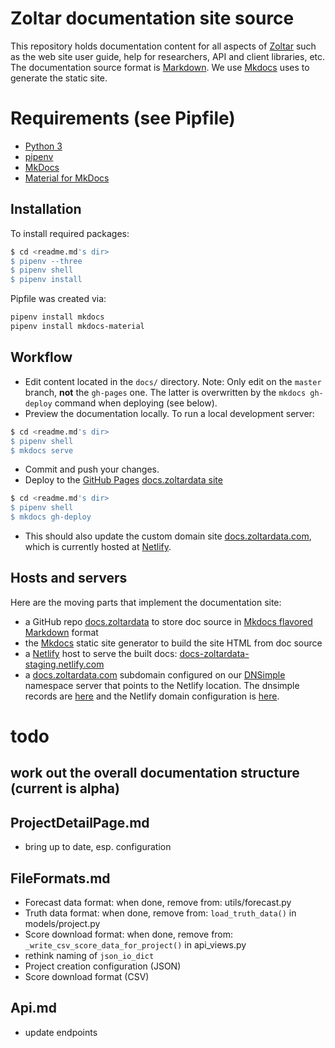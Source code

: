 # Zoltar documentation site source

This repository holds documentation content for all aspects of [Zoltar](https://www.zoltardata.com/) such as the web
site user guide, help for researchers, API and client libraries, etc. The documentation source format is 
[Markdown](https://python-markdown.github.io/). We use [Mkdocs](https://www.mkdocs.org/) uses to generate the static
site.


# Requirements (see Pipfile)
- [Python 3](http://install.python-guide.org)
- [pipenv](https://docs.pipenv.org/)
- [MkDocs](https://www.mkdocs.org/)
- [Material for MkDocs](https://squidfunk.github.io/mkdocs-material/)


## Installation
To install required packages:
```bash
$ cd <readme.md's dir>
$ pipenv --three
$ pipenv shell
$ pipenv install
```

Pipfile was created via:
```bash
pipenv install mkdocs
pipenv install mkdocs-material
```


## Workflow
- Edit content located in the `docs/` directory. Note: Only edit on the `master` branch, **not** the `gh-pages` one. 
  The latter is overwritten by the `mkdocs gh-deploy` command when deploying (see below).
- Preview the documentation locally. To run a local development server:
```bash
$ cd <readme.md's dir>
$ pipenv shell
$ mkdocs serve
```
- Commit and push your changes.
- Deploy to the [GitHub Pages](https://pages.github.com/) [docs.zoltardata site](http://reichlab.io/docs.zoltardata/)
```bash
$ cd <readme.md's dir>
$ pipenv shell
$ mkdocs gh-deploy
```
- This should also update the custom domain site [docs.zoltardata.com](https://docs.zoltardata.com/), which is currently
  hosted at [Netlify](https://app.netlify.com/sites/docs-zoltardata-staging/overview).
  

## Hosts and servers
Here are the moving parts that implement the documentation site:
- a GitHub repo [docs.zoltardata](https://github.com/reichlab/docs.zoltardata/) to store doc source in 
  [Mkdocs flavored Markdown](https://python-markdown.github.io/) format
- the [Mkdocs](https://www.mkdocs.org/) static site generator to build the site HTML from doc source
- a [Netlify](https://www.netlify.com/) host to serve the built docs:
  [docs-zoltardata-staging.netlify.com](https://docs-zoltardata-staging.netlify.com/)
- a [docs.zoltardata.com](https://docs.zoltardata.com/) subdomain configured on our [DNSimple](https://dnsimple.com/)
  namespace server that points to the Netlify location. The dnsimple records are 
  [here](https://dnsimple.com/a/91354/domains/zoltardata.com/records) and the Netlify domain configuration is
  [here](https://app.netlify.com/sites/docs-zoltardata-staging/settings/domain).


# todo
## work out the overall documentation structure (current is alpha)

## ProjectDetailPage.md
- bring up to date, esp. configuration

## FileFormats.md
- Forecast data format: when done, remove from: utils/forecast.py
- Truth data format: when done, remove from: `load_truth_data()` in models/project.py
- Score download format: when done, remove from: `_write_csv_score_data_for_project()` in api_views.py
- rethink naming of `json_io_dict`
- Project creation configuration (JSON)
- Score download format (CSV)

## Api.md
- update endpoints

